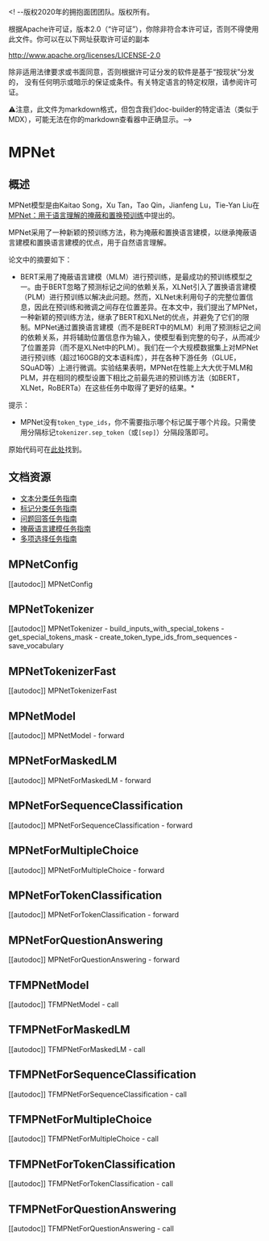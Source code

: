 <! --版权2020年的拥抱面团团队。版权所有。

根据Apache许可证，版本2.0（“许可证”），你除非符合本许可证，否则不得使用此文件。你可以在以下网址获取许可证的副本

http://www.apache.org/licenses/LICENSE-2.0

除非适用法律要求或书面同意，否则根据许可证分发的软件是基于“按现状”分发的，
没有任何明示或暗示的保证或条件。有关特定语言的特定权限，请参阅许可证。

⚠️注意，此文件为markdown格式，但包含我们doc-builder的特定语法（类似于MDX），可能无法在你的markdown查看器中正确显示。-->

# MPNet

## 概述

MPNet模型是由Kaitao Song，Xu Tan，Tao Qin，Jianfeng Lu，Tie-Yan Liu在[MPNet：用于语言理解的掩蔽和置换预训练](https://arxiv.org/abs/2004.09297)中提出的。

MPNet采用了一种新颖的预训练方法，称为掩蔽和置换语言建模，以继承掩蔽语言建模和置换语言建模的优点，用于自然语言理解。

论文中的摘要如下：

* BERT采用了掩蔽语言建模（MLM）进行预训练，是最成功的预训练模型之一。由于BERT忽略了预测标记之间的依赖关系，XLNet引入了置换语言建模（PLM）进行预训练以解决此问题。然而，XLNet未利用句子的完整位置信息，因此在预训练和微调之间存在位置差异。在本文中，我们提出了MPNet，一种新颖的预训练方法，继承了BERT和XLNet的优点，并避免了它们的限制。MPNet通过置换语言建模（而不是BERT中的MLM）利用了预测标记之间的依赖关系，并将辅助位置信息作为输入，使模型看到完整的句子，从而减少了位置差异（而不是XLNet中的PLM）。我们在一个大规模数据集上对MPNet进行预训练（超过160GB的文本语料库），并在各种下游任务（GLUE，SQuAD等）上进行微调。实验结果表明，MPNet在性能上大大优于MLM和PLM，并在相同的模型设置下相比之前最先进的预训练方法（如BERT，XLNet，RoBERTa）在这些任务中取得了更好的结果。*

提示：

- MPNet没有`token_type_ids`，你不需要指示哪个标记属于哪个片段。只需使用分隔标记`tokenizer.sep_token`（或`[sep]`）分隔段落即可。

原始代码可在[此处](https://github.com/microsoft/MPNet)找到。

## 文档资源

- [文本分类任务指南](../tasks/sequence_classification)
- [标记分类任务指南](../tasks/token_classification)
- [问题回答任务指南](../tasks/question_answering)
- [掩蔽语言建模任务指南](../tasks/masked_language_modeling)
- [多项选择任务指南](../tasks/multiple_choice)

## MPNetConfig

[[autodoc]] MPNetConfig

## MPNetTokenizer

[[autodoc]] MPNetTokenizer
    - build_inputs_with_special_tokens
    - get_special_tokens_mask
    - create_token_type_ids_from_sequences
    - save_vocabulary

## MPNetTokenizerFast

[[autodoc]] MPNetTokenizerFast

## MPNetModel

[[autodoc]] MPNetModel
    - forward

## MPNetForMaskedLM

[[autodoc]] MPNetForMaskedLM
    - forward

## MPNetForSequenceClassification

[[autodoc]] MPNetForSequenceClassification
    - forward

## MPNetForMultipleChoice

[[autodoc]] MPNetForMultipleChoice
    - forward

## MPNetForTokenClassification

[[autodoc]] MPNetForTokenClassification
    - forward

## MPNetForQuestionAnswering

[[autodoc]] MPNetForQuestionAnswering
    - forward

## TFMPNetModel

[[autodoc]] TFMPNetModel
    - call

## TFMPNetForMaskedLM

[[autodoc]] TFMPNetForMaskedLM
    - call

## TFMPNetForSequenceClassification

[[autodoc]] TFMPNetForSequenceClassification
    - call

## TFMPNetForMultipleChoice

[[autodoc]] TFMPNetForMultipleChoice
    - call

## TFMPNetForTokenClassification

[[autodoc]] TFMPNetForTokenClassification
    - call

## TFMPNetForQuestionAnswering

[[autodoc]] TFMPNetForQuestionAnswering
    - call